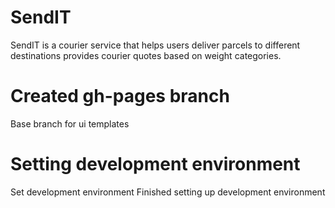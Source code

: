 # SendIT
SendIT is a courier service that helps users deliver parcels to different destinations provides courier quotes based on weight categories.
# Created gh-pages branch
Base branch for ui templates
# Setting development environment
Set development environment
Finished setting up development environment

